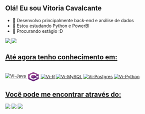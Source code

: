 

## Olá! Eu sou Vitoria Cavalcante

- 🔭 Desenvolvo principalmente back-end e análise de dados
- 🌱 Estou estudando Python e PowerBI
- 👯 Procurando estágio :D

<div>
<a href="https://github.com/Vitoria-Cavalcante">
<img height="180cm" src="https://github-readme-stats.vercel.app/api?username=Vitoria-Cavalcante&show_icons=true&theme=dark&include_all_commits=true&count_private=true"/>
<img height="180cm" src="https://github-readme-stats.vercel.app/api/top-langs/?username=Vitoria-Cavalcante&layout=compact&langs_count=16&theme=dark"/>
</div>


## Até agora tenho conhecimento em:
<div style="display: inline_block"><br>
  <img align-"center alt="Vi-Java" height="30" width"40" <img src="https://cdn.jsdelivr.net/gh/devicons/devicon@latest/icons/java/java-original.svg">
  <img align="center" alt="Vi-Csharp" height="30" width="40" <img src="https://raw.githubusercontent.com/devicons/devicon/master/icons/csharp/csharp-original.svg">
  <img align="center" alt="Vi-R" height="30" width="40" <img src="https://cdn.jsdelivr.net/gh/devicons/devicon@latest/icons/r/r-original.svg" />
  <img align="center" alt="Vi-MySQL" height="30 width="40" <img src="https://cdn.jsdelivr.net/gh/devicons/devicon@latest/icons/mysql/mysql-original.svg" />
  <img align="center" alt="Vi-Postgres" height="30 width="40" <img src="https://cdn.jsdelivr.net/gh/devicons/devicon@latest/icons/postgresql/postgresql-original.svg" />
  <img align="center" alt="Vi-Python" height="30" width="40" <img src="https://cdn.jsdelivr.net/gh/devicons/devicon@latest/icons/python/python-original.svg" />  
</div>


## Você pode me encontrar através do:

<div> 
 <a href="https://discord.gg/sadsaturn23" target="_blank"><img src="https://img.shields.io/badge/Discord-7289DA?style=for-the-badge&logo=discord&logoColor=white" target="_blank"></a> 
  <a href = "mailto:lorencavalcamte.23@gmail.com"><img src="https://img.shields.io/badge/-Gmail-%23333?style=for-the-badge&logo=gmail&logoColor=white" target="_blank"></a>
  <a href="https://www.linkedin.com/in/loren-cavalcante-04784a245" target="_blank"><img src="https://img.shields.io/badge/-LinkedIn-%230077B5?style=for-the-badge&logo=linkedin&logoColor=white" target="_blank"></a> 
 
 
</div>
